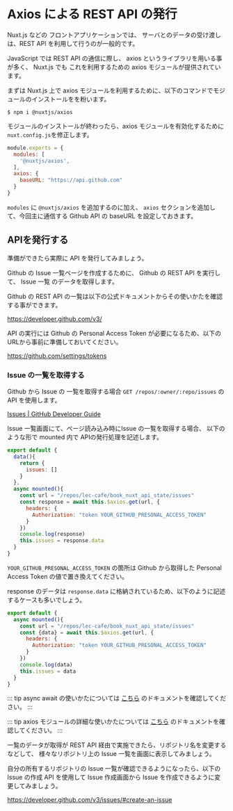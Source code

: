 # Axios による REST API の発行

Nuxt.js などの フロントアプリケーションでは、
サーバとのデータの受け渡しは、REST API を利用して行うのが一般的です。

JavaScript では REST API の通信に際し、 axios というライブラリを用いる事が多く、
Nuxt.js でも これを利用するための axios モジュールが提供されています。

まずは Nuxt.js 上で axios モジュールを利用するために、以下のコマンドでモジュールのインストールをを粉います。

```
$ npm i @nuxtjs/axios
```

モジュールのインストールが終わったら、axios モジュールを有効化するために`nuxt.config.js`を修正します。

```js
module.exports = {
  modules: [
    '@nuxtjs/axios',
  ],
  axios: {
    baseURL: "https://api.github.com"
  }
}
```

`modules` に `@nuxtjs/axios` を追加するのに加え、
`axios` セクションを追加して、今回主に通信する Github API の baseURL を設定しておきます。

## APIを発行する

準備ができたら実際に API を発行してみましょう。

Github の Issue 一覧ページを作成するために、 Github の REST API を実行して、
Issue 一覧 のデータを取得します。

Github の REST API の一覧は以下の公式ドキュメントからその使いかたを確認する事ができます。

https://developer.github.com/v3/

API の実行には Github の Personal Access Token が必要になるため、以下のURLから事前に準備しておいてください。

https://github.com/settings/tokens

### Issue の一覧を取得する

Github から Issue の 一覧を取得する場合 `GET /repos/:owner/:repo/issues` の API を使用します。

[Issues \| GitHub Developer Guide](https://developer.github.com/v3/issues/#list-issues-for-a-repository)

Issue 一覧画面にて、ページ読み込み時にIssue の一覧を取得する場合、
以下のような形で mounted 内で APIの発行処理を記述します。

```js
export default {
  data(){
    return {
      issues: []
    }
  },
  async mounted(){
    const url = "/repos/lec-cafe/book_nuxt_api_state/issues"
    const response = await this.$axios.get(url, {
      headers: {
        Authorization: "token YOUR_GITHUB_PRESONAL_ACCESS_TOKEN"
      }
    })
    console.log(response)
    this.issues = response.data
  }
}
```

`YOUR_GITHUB_PRESONAL_ACCESS_TOKEN` の箇所は Github から取得した Personal Access Token の値で置き換えてください。

response のデータは `response.data` に格納されているため、以下のように記述するケースも多いでしょう。

```js
export default {
  async mounted(){
    const url = "/repos/lec-cafe/book_nuxt_api_state/issues"
    const {data} = await this.$axios.get(url, {
      headers: {
        Authorization: "token YOUR_GITHUB_PRESONAL_ACCESS_TOKEN"
      }
    })
    console.log(data)
    this.issues = data
  }
}
```

::: tip 
async await の使いかたについては [こちら](/9.1.Promise%20と%20async%20await/) のドキュメントを確認してください。
:::

::: tip 
axios モジュールの詳細な使いかたについては [こちら](/9.2.axios%20モジュールの使いかた/) のドキュメントを確認してください。
:::

一覧のデータが取得が REST API 経由で実施できたら、リポジトリ名を変更するなどして、
様々なリポジトリ上の Issue 一覧を画面に表示してみましょう。

自分の所有するリポジトリの Issue 一覧が確認できるようになったら、以下の Issue の作成 API を使用して
Issue 作成画面から Issue を作成できるように変更してみましょう。

https://developer.github.com/v3/issues/#create-an-issue
